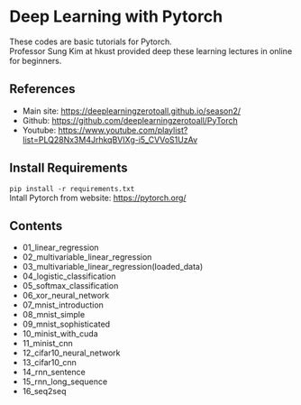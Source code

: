 # Deep Learning with Pytorch

These codes are basic tutorials for Pytorch.<br/>
Professor Sung Kim at hkust provided deep these learning lectures in online for beginners.

## References
- Main site: https://deeplearningzerotoall.github.io/season2/
- Github: https://github.com/deeplearningzerotoall/PyTorch
- Youtube: https://www.youtube.com/playlist?list=PLQ28Nx3M4JrhkqBVIXg-i5_CVVoS1UzAv

## Install Requirements
`pip install -r requirements.txt` <br/>
Intall Pytorch from website: https://pytorch.org/

## Contents
- 01_linear_regression
- 02_multivariable_linear_regression
- 03_multivariable_linear_regression(loaded_data)
- 04_logistic_classification
- 05_softmax_classification
- 06_xor_neural_network
- 07_mnist_introduction
- 08_mnist_simple
- 09_mnist_sophisticated
- 10_minist_with_cuda
- 11_minist_cnn
- 12_cifar10_neural_network
- 13_cifar10_cnn
- 14_rnn_sentence
- 15_rnn_long_sequence
- 16_seq2seq
